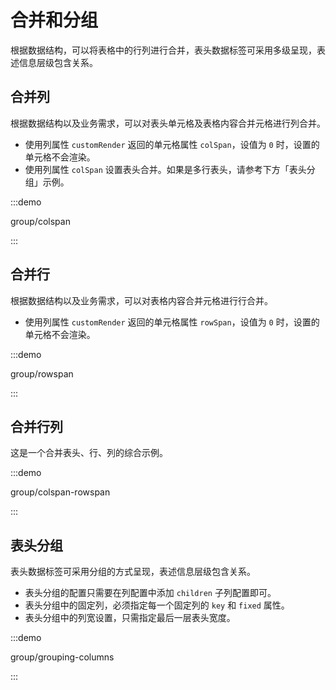 # 合并和分组

根据数据结构，可以将表格中的行列进行合并，表头数据标签可采用多级呈现，表述信息层级包含关系。

## 合并列

根据数据结构以及业务需求，可以对表头单元格及表格内容合并元格进行列合并。

- 使用列属性 `customRender` 返回的单元格属性 `colSpan`，设值为 `0` 时，设置的单元格不会渲染。
- 使用列属性 `colSpan` 设置表头合并。如果是多行表头，请参考下方「表头分组」示例。

:::demo

group/colspan

:::

## 合并行

根据数据结构以及业务需求，可以对表格内容合并元格进行行合并。

- 使用列属性 `customRender` 返回的单元格属性 `rowSpan`，设值为 `0` 时，设置的单元格不会渲染。

:::demo

group/rowspan

:::

## 合并行列

这是一个合并表头、行、列的综合示例。

:::demo

group/colspan-rowspan

:::

## 表头分组

表头数据标签可采用分组的方式呈现，表述信息层级包含关系。

- 表头分组的配置只需要在列配置中添加 `children` 子列配置即可。
- 表头分组中的固定列，必须指定每一个固定列的 `key` 和 `fixed` 属性。
- 表头分组中的列宽设置，只需指定最后一层表头宽度。

:::demo

group/grouping-columns

:::
